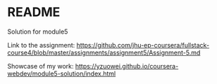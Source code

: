 # README

Solution for module5

Link to the assignment: https://github.com/jhu-ep-coursera/fullstack-course4/blob/master/assignments/assignment5/Assignment-5.md

Showcase of my work: https://yzuowei.github.io/coursera-webdev/module5-solution/index.html